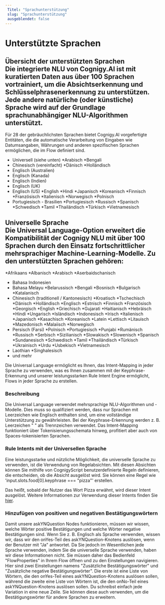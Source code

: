 ```yaml
---
 Titel: "Sprachunterstützung" 
 slug: "Sprachunterstützung" 
 ausgeblendet: false 
---
```

# Unterstützte Sprachen

## Übersicht der unterstützten Sprachen<div class="divider"></div>Die integrierte NLU von Cognigy.AI ist mit kuratierten Daten aus über 100 Sprachen vortrainiert, um die Absichtserkennung und Schlüsselphrasenerkennung zu unterstützen. Jede andere natürliche (oder künstliche) Sprache wird auf der Grundlage sprachunabhängiger NLU-Algorithmen unterstützt.
 
Für 28 der gebräuchlichsten Sprachen bietet Cognigy.AI vorgefertigte Entitäten, die die automatische Verarbeitung von Eingaben wie Datumsangaben, Währungen und anderen spezifischen Sprachen ermöglichen, die im Flow definiert sind.

* Universell (siehe unten)
*Arabisch
*Bengali
* Chinesisch (vereinfacht)
*Dänisch
*Holländisch
* Englisch (Australien)
* Englisch (Kanada)
* Englisch (Indien)
* Englisch (UK)
* Englisch (US)
*English
*Hindi
*Japanisch
*Koreanisch
*Finnisch
*Französisch
*Italienisch
*Norwegisch
*Polnisch
* Portugiesisch - Brasilien
*Portugiesisch
*Russisch
*Spanisch
*Schwedisch
*Tamil
*Thailändisch
*Türkisch
*Vietnamesisch

## Universelle Sprache<div class="divider"></div>Die Universal Language-Option erweitert die Kompatibilität der Cognigy NLU mit über 100 Sprachen durch den Einsatz fortschrittlicher mehrsprachiger Machine-Learning-Modelle. Zu den unterstützten Sprachen gehören:

*Afrikaans
*Albanisch
*Arabisch
*Aserbaidschanisch
* Bahasa Indonesien
* Bahasa Melayu
*Belarussisch
*Bengali
*Bosnisch
*Bulgarisch
*Katalanisch
* Chinesisch (traditionell / Kantonesisch)
*Kroatisch
*Tschechisch
*Dänisch
*Holländisch
*Englisch
*Estnisch
*Finnisch
*Französisch
*Georgisch
*English
*Griechisch
*Gujarati
*Haitianisch
*Hebräisch
*Hindi
*Ungarisch
*Isländisch
*Indonesisch
*Irisch
*Italienisch
*Japanisch
*Kasachisch
*Koreanisch
*Latein
*Lettisch
*Litauisch
*Mazedonisch
*Malaiisch
*Norwegisch
* Persisch (Farsi)
*Polnisch
*Portugiesisch
*Punjabi
*Rumänisch
*Russisch
*Serbisch
*Sizilianisch
*Slowakisch
*Slowenisch
*Spanisch
*Sundanesisch
*Schwedisch
*Tamil
*Thailändisch
*Türkisch
*Ukrainisch
*Urdu
*Usbekisch
*Vietnamesisch
* Laothian 
*Singhalesisch
* und mehr

Die Universal Language ermöglicht es Ihnen, das Intent-Mapping in jeder Sprache zu verwenden, was es Ihnen zusammen mit der Keyphrase-Erkennung und unserer leistungsstarken Rule Intent Engine ermöglicht, Flows in jeder Sprache zu erstellen.

### Beschreibung
Die Universal Language verwendet mehrsprachige NLU-Algorithmen und -Modelle. Dies muss so qualifiziert werden, dass nur Sprachen mit Leerzeichen wie Englisch enthalten sind, um eine vollständige Unterstützung zu gewährleisten. Bei der Keyphrase-Erkennung werden z. B. Leerzeichen " " als Trennzeichen verwendet. Das Intent-Mapping funktioniert über Tokenisierungsschemata hinweg, profitiert aber auch von Spaces-tokenisierten Sprachen.

### Rule Intents mit der Universellen Sprache
Eine leistungsstarke und nützliche Möglichkeit, die universelle Sprache zu verwenden, ist die Verwendung von Regelabsichten. Mit diesen Absichten können Sie mithilfe von CognigyScript benutzerdefinierte Regeln definieren, die entscheiden, ob die Absicht ausgelöst wird. Sie können eine Regel wie 'input.slots.food[0].keyphrase === "pizza"' erstellen.

Das heißt, sobald der Nutzer das Wort Pizza erwähnt, wird dieser Intent ausgelöst. Weitere Informationen zur Verwendung dieser Intents finden Sie [hier]({{config.site_url}}ai/nlu/nlu-overview/overview/#rules).

### Hinzufügen von positiven und negativen Bestätigungswörtern
Damit unsere askYNQuestion Nodes funktionieren, müssen wir wissen, welche Wörter positive Bestätigungen und welche Wörter negative Bestätigungen sind. Wenn Sie z. B. Englisch als Sprache verwenden, wissen wir, dass wir den onYes-Teil des askYNQuestion-Knotens auslösen, wenn der Benutzer mit "Ja" antwortet. Da Sie jedoch im Wesentlichen jede Sprache verwenden, indem Sie die universelle Sprache verwenden, haben wir diese Informationen nicht. Sie müssen daher das Bedienfeld "FlowProperties" in Ihrem Flow öffnen und zu den Einstellungen navigieren. Hier sind zwei Einstellungen namens "Zusätzliche Bestätigungswörter" und "Zusätzliche negative Bestätigungswörter". Die erste ist eine Liste von Wörtern, die den onYes-Teil eines askYNQuestion-Knotens auslösen sollen, während die zweite eine Liste von Wörtern ist, die den onNo-Teil eines askYNQuestion-Knotens auslösen sollen. Du schreibst einfach jede Variation in eine neue Zeile. Sie können diese auch verwenden, um die Bestätigungswörter für andere Sprachen zu erweitern.